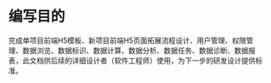 # 编写目的

完成单项目前端H5模板、新项目前端H5页面拓展流程设计、用户管理、权限管理、数据浏览、数据标识、数据计算、数据分析、数据任务、数据诊断、数据报表，此文档供后续的详细设计者（软件工程师）使用，为下一步的研发设计提供标准。



